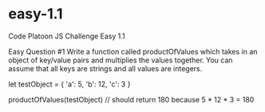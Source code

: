 # easy-1.1
Code Platoon JS Challenge Easy 1.1


Easy Question #1
Write a function called productOfValues which takes in an object of key/value pairs and 
multiplies the values together. 
You can assume that all keys are strings and all values are integers.

let testObject = {
  'a': 5, 
  'b': 12,
  'c': 3
}

productOfValues(testObject) // should return 180 because 5 * 12 * 3 = 180
